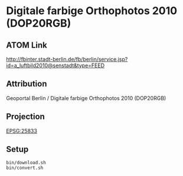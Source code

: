 Digitale farbige Orthophotos 2010 (DOP20RGB)
============================================

ATOM Link
---------

http://fbinter.stadt-berlin.de/fb/berlin/service.jsp?id=a_luftbild2010@senstadt&type=FEED

Attribution
-----------

Geoportal Berlin / Digitale farbige Orthophotos 2010 (DOP20RGB)

Projection
----------

[EPSG:25833](http://spatialreference.org/ref/epsg/25833/)

Setup
-----

```
bin/download.sh
bin/convert.sh
```
